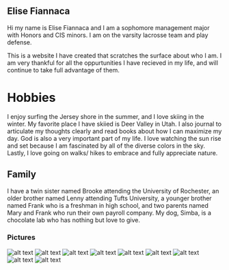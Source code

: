 ## Elise Fiannaca

Hi my name is Elise Fiannaca and I am a sophomore management major with Honors and CIS minors. I am on the varsity lacrosse team and play defense. 

This is a website I have created that scratches the surface about who I am. I am very thankful for all the oppurtunities I have recieved in my life, and will continue to take full advantage of them. 









# Hobbies

I enjoy surfing the Jersey shore in the summer, and I love skiing in the winter. My favorite place I have skiied is Deer Valley in Utah. I also journal to articulate my thoughts clearly and read books about how I can maximize my day. God is also a very important part of my life. I love watching the sun rise and set because I am fascinated by all of the diverse colors in the sky. Lastly, I love going on walks/ hikes to embrace and fully appreciate nature.

## Family

I have a twin sister named Brooke attending the University of Rochester, an older brother named Lenny attending Tufts University, a younger brother named Frank who is a freshman in high school, and two parents named Mary and Frank who run their own payroll company. My dog, Simba, is a chocolate lab who has nothing but love to give. 

### Pictures


![alt text](beachpic.jpg)
![alt text](hikingview.jpg)
![alt text](IMG_5365.jpg)
![alt text](pinnksky.jpg)
![alt text](treespic.jpg)
![alt text](playingelisejmu.JPG)
![alt text](fam.jpg)
![alt text](simbaimage.jpg)
![alt text](simbaimage2.jpg)


